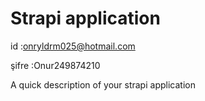 # Strapi application
id :onryldrm025@hotmail.com

şifre :Onur249874210


A quick description of your strapi application
